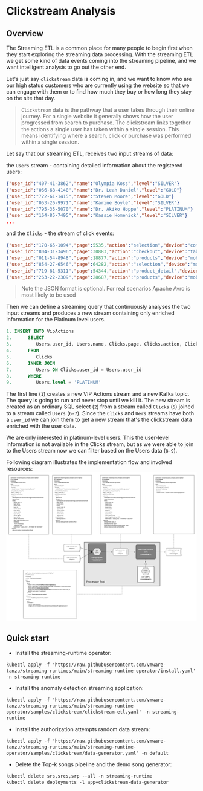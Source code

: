 # Clickstream Analysis

## Overview

The Streaming ETL is a common place for many people to begin first when they start exploring the streaming data processing. 
With the streaming ETL we get some kind of data events coming into the streaming pipeline, and we want intelligent analysis to go out the other end.

Let's just say `clickstream` data is coming in, and we want to know who are our high status customers who are currently using the website
so that we can engage with them or to find how much they buy or how long they stay on the site that day.


> `Clickstream` data is the pathway that a user takes through their online journey. 
> For a single website it generally shows how the user progressed from search to purchase. 
> The clickstream links together the actions a single user has taken within a single session. 
> This means identifying where a search, click or purchase was performed within a single session.

Let say that our streaming ETL, receives two input streams of data:

the `Users` stream - containing detailed information about the registered users:

```json
{"user_id":"407-41-3862","name":"Olympia Koss","level":"SILVER"}
{"user_id":"066-68-4140","name":"Dr. Leah Daniel","level":"GOLD"}
{"user_id":"722-61-1415","name":"Steven Moore","level":"GOLD"}
{"user_id":"053-26-9971","name":"Karine Boyle","level":"SILVER"}
{"user_id":"795-35-5070","name":"Dr. Akiko Hoppe","level":"PLATINUM"}
{"user_id":"164-85-7495","name":"Kassie Homenick","level":"SILVER"}
...
```

and the `Clicks` - the stream of click events: 

```json
{"user_id":"170-65-1094","page":5535,"action":"selection","device":"computer","agent":"Mozilla/5.0 (Windows NT 10.0; WOW64) AppleWebKit/537.36 (KHTML, like Gecko) Chrome/56.0.2924.87 Safari/537.36 OPR/43.0.2442.991"}
{"user_id":"804-31-3496","page":30883,"action":"checkout","device":"tablet","agent":"Mozilla/4.0 (compatible; MSIE 7.0; Windows NT 6.0)"}
{"user_id":"011-54-8948","page":18877,"action":"products","device":"mobile","agent":"Mozilla/5.0 (iPhone; CPU iPhone OS 11_4_1 like Mac OS X) AppleWebKit/605.1.15 (KHTML, like Gecko) Version/11.0 Mobile/15E148 Safari/604.1"}
{"user_id":"854-27-6546","page":64282,"action":"selection","device":"mobile","agent":"Mozilla/5.0 (Windows NT 10.0; WOW64; rv:50.0) Gecko/20100101 Firefox/50.0"}
{"user_id":"719-81-5311","page":54344,"action":"product_detail","device":"mobile","agent":"Mozilla/5.0 (Windows NT 5.1; rv:7.0.1) Gecko/20100101 Firefox/7.0.1"}
{"user_id":"263-22-2309","page":28687,"action":"products","device":"mobile","agent":"Mozilla/5.0 (iPhone; CPU iPhone OS 12_0_1 like Mac OS X) AppleWebKit/605.1.15 (KHTML, like Gecko) Version/12.0 Mobile/15E148 Safari/604.1"}
```
> Note the JSON format is optional. For real scenarios Apache Avro is most likely to be used

Then we can define a streaming query that continuously analyses the two input streams and produces a new stream containing only enriched information for the Platinum level users.

```sql
1. INSERT INTO VipActions
2.      SELECT 
3.         Users.user_id, Users.name, Clicks.page, Clicks.action, Clicks.event_time 
4.      FROM 
5.         Clicks
6.      INNER JOIN 
7.         Users ON Clicks.user_id = Users.user_id  
8.      WHERE 
9.         Users.level = 'PLATINUM'
```

The first line (`1`) creates a new VIP Actions stream and a new Kafka topic. 
The query is going to run and never stop until we kill it.
The new stream is created as an ordinary SQL select (`2`) from a stream called `Clicks` (`5`) joined to a stream called `Users` (`6-7`).
Since the `Clicks` and `Uers` streams have both a `user_id` we can join them to get a new stream that's the clickstream data enriched with the user data.

We are only interested in platinum-level users. This the user-level information is not available in the Clicks stream, but as we were able to join to the Users stream now we can filter based on the Users data (`8-9`).

Following diagram illustrates the implementation flow and involved resources:
![Clickstreams Flow](./clickstreams-flow.jpg)



## Quick start

- Install the streaming-runtime operator:
```shell
kubectl apply -f 'https://raw.githubusercontent.com/vmware-tanzu/streaming-runtimes/main/streaming-runtime-operator/install.yaml' -n streaming-runtime
```

- Install the anomaly detection streaming application:
```shell
kubectl apply -f 'https://raw.githubusercontent.com/vmware-tanzu/streaming-runtimes/main/streaming-runtime-operator/samples/clickstream/clickstream-etl.yaml' -n streaming-runtime
```

- Install the authorization attempts random data stream:

```shell
kubectl apply -f 'https://raw.githubusercontent.com/vmware-tanzu/streaming-runtimes/main/streaming-runtime-operator/samples/clickstream/data-generator.yaml' -n default
```

* Delete the Top-k songs pipeline and the demo song generator:
```shell
kubectl delete srs,srcs,srp --all -n streaming-runtime 
kubectl delete deployments -l app=clickstream-data-generator
```


